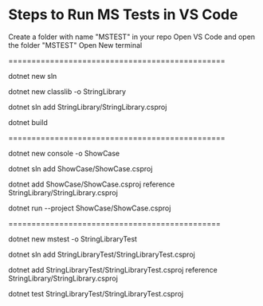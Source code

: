Steps to Run MS Tests in VS Code
====================================

Create a folder with name "MSTEST" in your repo
Open VS Code and open the folder "MSTEST"
Open New terminal 

===============================================

dotnet new sln 

dotnet new classlib -o StringLibrary

dotnet sln add StringLibrary/StringLibrary.csproj

dotnet build

===============================================

dotnet new console -o ShowCase

dotnet sln add ShowCase/ShowCase.csproj

dotnet add ShowCase/ShowCase.csproj reference StringLibrary/StringLibrary.csproj

dotnet run --project ShowCase/ShowCase.csproj

==============================================

dotnet new mstest -o StringLibraryTest

dotnet sln add StringLibraryTest/StringLibraryTest.csproj

dotnet add StringLibraryTest/StringLibraryTest.csproj reference StringLibrary/StringLibrary.csproj

dotnet test StringLibraryTest/StringLibraryTest.csproj